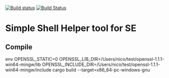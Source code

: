 [![Build status](https://ci.appveyor.com/api/projects/status/plwortay465b02ih/branch/master?svg=true)](https://ci.appveyor.com/project/mcbernie/se-cleanup/branch/master) [![Build Status](https://travis-ci.org/mcbernie/se_cleanup.svg?branch=master)](https://travis-ci.org/mcbernie/se_cleanup)

# Simple Shell Helper tool for SE

## Compile
env OPENSSL_STATIC=0 OPENSSL_LIB_DIR=/Users/nico/test/openssl-1.1.1-win64-mingw/lib OPENSSL_INCLUDE_DIR=/Users/nico/test/openssl-1.1.1-win64-mingw/include cargo build --target=x86_64-pc-windows-gnu